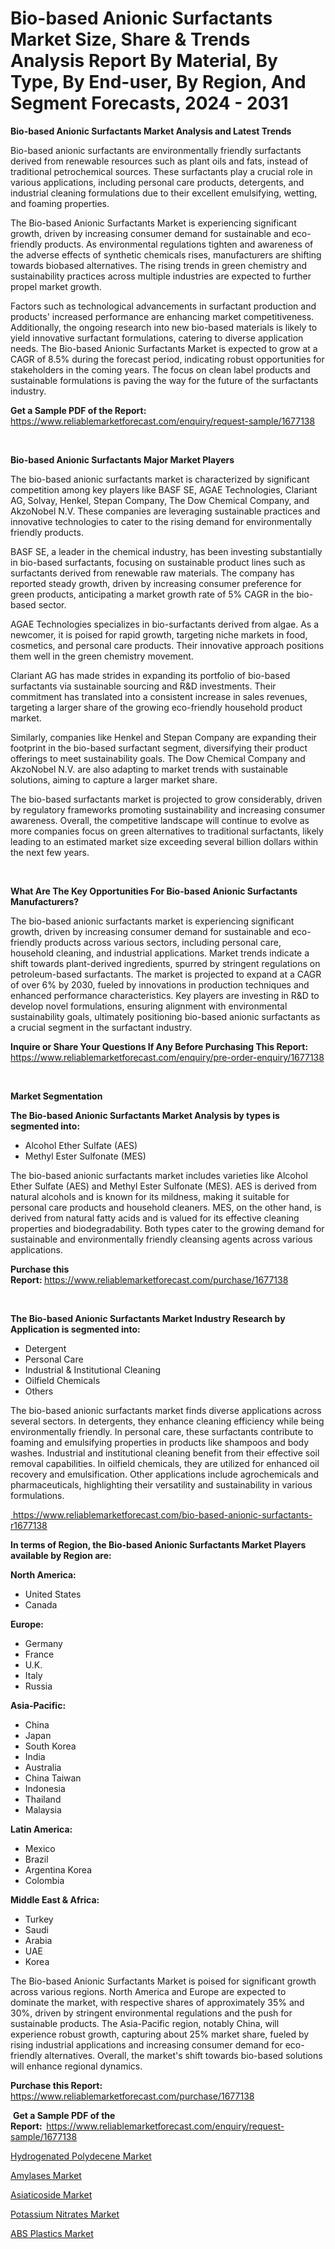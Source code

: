 <p><h1>Bio-based Anionic Surfactants Market Size, Share & Trends Analysis Report By Material, By Type, By End-user, By Region, And Segment Forecasts, 2024 - 2031</h1></p><p><strong>Bio-based Anionic Surfactants Market Analysis and Latest Trends</strong></p>
<p><p>Bio-based anionic surfactants are environmentally friendly surfactants derived from renewable resources such as plant oils and fats, instead of traditional petrochemical sources. These surfactants play a crucial role in various applications, including personal care products, detergents, and industrial cleaning formulations due to their excellent emulsifying, wetting, and foaming properties. </p><p>The Bio-based Anionic Surfactants Market is experiencing significant growth, driven by increasing consumer demand for sustainable and eco-friendly products. As environmental regulations tighten and awareness of the adverse effects of synthetic chemicals rises, manufacturers are shifting towards biobased alternatives. The rising trends in green chemistry and sustainability practices across multiple industries are expected to further propel market growth.</p><p>Factors such as technological advancements in surfactant production and products' increased performance are enhancing market competitiveness. Additionally, the ongoing research into new bio-based materials is likely to yield innovative surfactant formulations, catering to diverse application needs. The Bio-based Anionic Surfactants Market is expected to grow at a CAGR of 8.5% during the forecast period, indicating robust opportunities for stakeholders in the coming years. The focus on clean label products and sustainable formulations is paving the way for the future of the surfactants industry.</p></p>
<p><strong>Get a Sample PDF of the Report:&nbsp;</strong> <a href="https://www.reliablemarketforecast.com/enquiry/request-sample/1677138?utm_campaign=1080&utm_medium=2&utm_source=Github&utm_content=ia&utm_term=11122024&utm_id=bio-based-anionic-surfactants">https://www.reliablemarketforecast.com/enquiry/request-sample/1677138</a></p>
<p>&nbsp;</p>
<p><strong>Bio-based Anionic Surfactants Major Market Players</strong></p>
<p><p>The bio-based anionic surfactants market is characterized by significant competition among key players like BASF SE, AGAE Technologies, Clariant AG, Solvay, Henkel, Stepan Company, The Dow Chemical Company, and AkzoNobel N.V. These companies are leveraging sustainable practices and innovative technologies to cater to the rising demand for environmentally friendly products.</p><p>BASF SE, a leader in the chemical industry, has been investing substantially in bio-based surfactants, focusing on sustainable product lines such as surfactants derived from renewable raw materials. The company has reported steady growth, driven by increasing consumer preference for green products, anticipating a market growth rate of 5% CAGR in the bio-based sector.</p><p>AGAE Technologies specializes in bio-surfactants derived from algae. As a newcomer, it is poised for rapid growth, targeting niche markets in food, cosmetics, and personal care products. Their innovative approach positions them well in the green chemistry movement.</p><p>Clariant AG has made strides in expanding its portfolio of bio-based surfactants via sustainable sourcing and R&D investments. Their commitment has translated into a consistent increase in sales revenues, targeting a larger share of the growing eco-friendly household product market.</p><p>Similarly, companies like Henkel and Stepan Company are expanding their footprint in the bio-based surfactant segment, diversifying their product offerings to meet sustainability goals. The Dow Chemical Company and AkzoNobel N.V. are also adapting to market trends with sustainable solutions, aiming to capture a larger market share.</p><p>The bio-based surfactants market is projected to grow considerably, driven by regulatory frameworks promoting sustainability and increasing consumer awareness. Overall, the competitive landscape will continue to evolve as more companies focus on green alternatives to traditional surfactants, likely leading to an estimated market size exceeding several billion dollars within the next few years.</p></p>
<p>&nbsp;</p>
<p><strong>What Are The Key Opportunities For Bio-based Anionic Surfactants Manufacturers?</strong></p>
<p><p>The bio-based anionic surfactants market is experiencing significant growth, driven by increasing consumer demand for sustainable and eco-friendly products across various sectors, including personal care, household cleaning, and industrial applications. Market trends indicate a shift towards plant-derived ingredients, spurred by stringent regulations on petroleum-based surfactants. The market is projected to expand at a CAGR of over 6% by 2030, fueled by innovations in production techniques and enhanced performance characteristics. Key players are investing in R&D to develop novel formulations, ensuring alignment with environmental sustainability goals, ultimately positioning bio-based anionic surfactants as a crucial segment in the surfactant industry.</p></p>
<p><strong>Inquire or Share Your Questions If Any Before Purchasing This Report:</strong> <a href="https://www.reliablemarketforecast.com/enquiry/pre-order-enquiry/1677138?utm_campaign=1080&utm_medium=2&utm_source=Github&utm_content=ia&utm_term=11122024&utm_id=bio-based-anionic-surfactants">https://www.reliablemarketforecast.com/enquiry/pre-order-enquiry/1677138</a></p>
<p>&nbsp;</p>
<p><strong>Market Segmentation</strong></p>
<p><strong>The Bio-based Anionic Surfactants Market Analysis by types is segmented into:</strong></p>
<p><ul><li>Alcohol Ether Sulfate (AES)</li><li>Methyl Ester Sulfonate (MES)</li></ul></p>
<p><p>The bio-based anionic surfactants market includes varieties like Alcohol Ether Sulfate (AES) and Methyl Ester Sulfonate (MES). AES is derived from natural alcohols and is known for its mildness, making it suitable for personal care products and household cleaners. MES, on the other hand, is derived from natural fatty acids and is valued for its effective cleaning properties and biodegradability. Both types cater to the growing demand for sustainable and environmentally friendly cleansing agents across various applications.</p></p>
<p><strong>Purchase this Report:&nbsp;</strong><a href="https://www.reliablemarketforecast.com/purchase/1677138?utm_campaign=1080&utm_medium=2&utm_source=Github&utm_content=ia&utm_term=11122024&utm_id=bio-based-anionic-surfactants">https://www.reliablemarketforecast.com/purchase/1677138</a></p>
<p>&nbsp;</p>
<p><strong>The Bio-based Anionic Surfactants Market Industry Research by Application is segmented into:</strong></p>
<p><ul><li>Detergent</li><li>Personal Care</li><li>Industrial & Institutional Cleaning</li><li>Oilfield Chemicals</li><li>Others</li></ul></p>
<p><p>The bio-based anionic surfactants market finds diverse applications across several sectors. In detergents, they enhance cleaning efficiency while being environmentally friendly. In personal care, these surfactants contribute to foaming and emulsifying properties in products like shampoos and body washes. Industrial and institutional cleaning benefit from their effective soil removal capabilities. In oilfield chemicals, they are utilized for enhanced oil recovery and emulsification. Other applications include agrochemicals and pharmaceuticals, highlighting their versatility and sustainability in various formulations.</p></p>
<p><a href="https://www.reliablemarketforecast.com/bio-based-anionic-surfactants-r1677138?utm_campaign=1080&utm_medium=2&utm_source=Github&utm_content=ia&utm_term=11122024&utm_id=bio-based-anionic-surfactants">&nbsp;https://www.reliablemarketforecast.com/bio-based-anionic-surfactants-r1677138</a></p>
<p><strong>In terms of Region, the Bio-based Anionic Surfactants Market Players available by Region are:</strong></p>
<p>
    <p> <strong> North America: </strong>
        <ul>
            <li>United States</li>
            <li>Canada</li>
        </ul>
        </p> 
    <p> <strong> Europe: </strong>
        <ul>
            <li>Germany</li>
            <li>France</li>
            <li>U.K.</li>
            <li>Italy</li>
            <li>Russia</li>
        </ul>
        </p> 
    <p> <strong> Asia-Pacific: </strong>
        <ul>
            <li>China</li>
            <li>Japan</li>
            <li>South Korea</li>
            <li>India</li>
            <li>Australia</li>
            <li>China Taiwan</li>
            <li>Indonesia</li>
            <li>Thailand</li>
            <li>Malaysia</li>
        </ul>
        </p> 
    <p> <strong> Latin America: </strong>
        <ul>
            <li>Mexico</li>
            <li>Brazil</li>
            <li>Argentina Korea</li>
            <li>Colombia</li>
        </ul>
        </p> 
    <p> <strong> Middle East & Africa: </strong>
        <ul>
            <li>Turkey</li>
            <li>Saudi</li>
            <li>Arabia</li>
            <li>UAE</li>
            <li>Korea</li>
        </ul>
    </p>
    </p>
<p><p>The Bio-based Anionic Surfactants Market is poised for significant growth across various regions. North America and Europe are expected to dominate the market, with respective shares of approximately 35% and 30%, driven by stringent environmental regulations and the push for sustainable products. The Asia-Pacific region, notably China, will experience robust growth, capturing about 25% market share, fueled by rising industrial applications and increasing consumer demand for eco-friendly alternatives. Overall, the market's shift towards bio-based solutions will enhance regional dynamics.</p></p>
<p><strong>Purchase this Report: </strong><a href="https://www.reliablemarketforecast.com/purchase/1677138?utm_campaign=1080&utm_medium=2&utm_source=Github&utm_content=ia&utm_term=11122024&utm_id=bio-based-anionic-surfactants">https://www.reliablemarketforecast.com/purchase/1677138</a></p>
<p>&nbsp;<strong>Get a Sample PDF of the Report:&nbsp;&nbsp;</strong><a href="https://www.reliablemarketforecast.com/enquiry/request-sample/1677138?utm_campaign=1080&utm_medium=2&utm_source=Github&utm_content=ia&utm_term=11122024&utm_id=bio-based-anionic-surfactants">https://www.reliablemarketforecast.com/enquiry/request-sample/1677138</a></p>
<p><strong></strong></p>
<p><p><a href="https://www.linkedin.com/pulse/astudy-onthe-global-hydrogenated-polydecene-market-includinginformation-92dsf?utm_campaign=1080&utm_medium=2&utm_source=Github&utm_content=ia&utm_term=11122024&utm_id=bio-based-anionic-surfactants">Hydrogenated Polydecene Market</a></p><p><a href="https://www.linkedin.com/pulse/amylases-market-size-growing-cagr-64-from-2024-2031-key-players-qdsyf?utm_campaign=1080&utm_medium=2&utm_source=Github&utm_content=ia&utm_term=11122024&utm_id=bio-based-anionic-surfactants">Amylases Market</a></p><p><a href="https://www.linkedin.com/pulse/global-analysis-asiaticoside-market-size-scope-2024-2031-company-btnkf?utm_campaign=1080&utm_medium=2&utm_source=Github&utm_content=ia&utm_term=11122024&utm_id=bio-based-anionic-surfactants">Asiaticoside Market</a></p><p><a href="https://www.linkedin.com/pulse/potassium-nitrates-market-size-grow-125-cagr-from-uoxif?utm_campaign=1080&utm_medium=2&utm_source=Github&utm_content=ia&utm_term=11122024&utm_id=bio-based-anionic-surfactants">Potassium Nitrates Market</a></p><p><a href="https://www.linkedin.com/pulse/assessing-abs-plastics-market-segmentation-type-application-cpgdf?utm_campaign=1080&utm_medium=2&utm_source=Github&utm_content=ia&utm_term=11122024&utm_id=bio-based-anionic-surfactants">ABS Plastics Market</a></p></p>